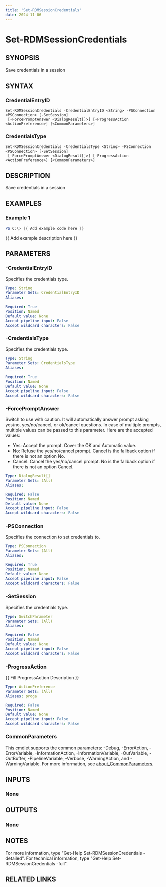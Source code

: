 ```yaml
---
title: 'Set-RDMSessionCredentials'
date: 2024-11-06
---
```



# Set-RDMSessionCredentials

## SYNOPSIS
Save credentials in a session

## SYNTAX

### CredentialEntryID
```
Set-RDMSessionCredentials -CredentialEntryID <String> -PSConnection <PSConnection> [-SetSession]
 [-ForcePromptAnswer <DialogResult[]>] [-ProgressAction <ActionPreference>] [<CommonParameters>]
```

### CredentialsType
```
Set-RDMSessionCredentials -CredentialsType <String> -PSConnection <PSConnection> [-SetSession]
 [-ForcePromptAnswer <DialogResult[]>] [-ProgressAction <ActionPreference>] [<CommonParameters>]
```

## DESCRIPTION
Save credentials in a session

## EXAMPLES

### Example 1
```powershell
PS C:\> {{ Add example code here }}
```

{{ Add example description here }}

## PARAMETERS

### -CredentialEntryID
Specifies the credentials type.

```yaml
Type: String
Parameter Sets: CredentialEntryID
Aliases:

Required: True
Position: Named
Default value: None
Accept pipeline input: False
Accept wildcard characters: False
```

### -CredentialsType
Specifies the credentials type.

```yaml
Type: String
Parameter Sets: CredentialsType
Aliases:

Required: True
Position: Named
Default value: None
Accept pipeline input: False
Accept wildcard characters: False
```

### -ForcePromptAnswer
Switch to use with caution.
It will automatically answer prompt asking yes/no, yes/no/cancel, or ok/cancel questions.
In case of multiple prompts, multiple values can be passed to this parameter.
Here are the accepted values:
- Yes: Accept the prompt.
Cover the OK and Automatic value.
- No: Refuse the yes/no/cancel prompt.
Cancel is the fallback option if there is not an option No.
- Cancel: Cancel the yes/no/cancel prompt.
No is the fallback option if there is not an option Cancel.

```yaml
Type: DialogResult[]
Parameter Sets: (All)
Aliases:

Required: False
Position: Named
Default value: None
Accept pipeline input: False
Accept wildcard characters: False
```

### -PSConnection
Specifies the connection to set credentials to.

```yaml
Type: PSConnection
Parameter Sets: (All)
Aliases:

Required: True
Position: Named
Default value: None
Accept pipeline input: False
Accept wildcard characters: False
```

### -SetSession
Specifies the credentials type.

```yaml
Type: SwitchParameter
Parameter Sets: (All)
Aliases:

Required: False
Position: Named
Default value: None
Accept pipeline input: False
Accept wildcard characters: False
```

### -ProgressAction
{{ Fill ProgressAction Description }}

```yaml
Type: ActionPreference
Parameter Sets: (All)
Aliases: proga

Required: False
Position: Named
Default value: None
Accept pipeline input: False
Accept wildcard characters: False
```

### CommonParameters
This cmdlet supports the common parameters: -Debug, -ErrorAction, -ErrorVariable, -InformationAction, -InformationVariable, -OutVariable, -OutBuffer, -PipelineVariable, -Verbose, -WarningAction, and -WarningVariable. For more information, see [about_CommonParameters](http://go.microsoft.com/fwlink/?LinkID=113216).

## INPUTS

### None
## OUTPUTS

### None
## NOTES
For more information, type "Get-Help Set-RDMSessionCredentials -detailed".
For technical information, type "Get-Help Set-RDMSessionCredentials -full".

## RELATED LINKS
